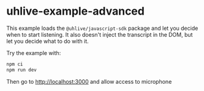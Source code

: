 # uhlive-example-advanced

This example loads the `@uhlive/javascript-sdk` package and let you decide when
to start listening. It also doesn't inject the transcript in the DOM, but let
you decide what to do with it.

Try the example with:

```bash
npm ci
npm run dev
```

Then go to <http://localhost:3000> and allow access to microphone
